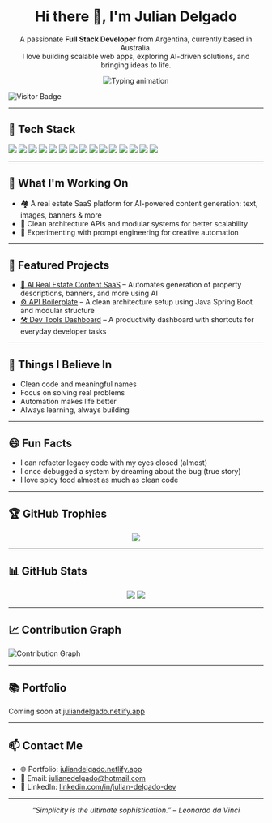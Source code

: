 <h1 align="center">Hi there 👋, I'm Julian Delgado</h1>

<p align="center">
  A passionate <strong>Full Stack Developer</strong> from Argentina, currently based in Australia.<br/>
  I love building scalable web apps, exploring AI-driven solutions, and bringing ideas to life.
</p>

<p align="center">
  <img src="https://readme-typing-svg.demolab.com?font=Fira+Code&pause=1000&center=true&vCenter=true&width=435&lines=Full+Stack+Developer+%F0%9F%9A%80;AI+enthusiast+%F0%9F%A7%A0;Always+learning+new+tech!" alt="Typing animation" />
</p>

![Visitor Badge](https://komarev.com/ghpvc/?username=julian1503&style=flat-square&color=blue)

---

## 🧰 Tech Stack

<p align="left">
  <img src="https://img.shields.io/badge/Java-ED8B00?style=for-the-badge&logo=java&logoColor=white" />
  <img src="https://img.shields.io/badge/Spring_Boot-6DB33F?style=for-the-badge&logo=spring-boot&logoColor=white" />
  <img src="https://img.shields.io/badge/NestJS-E0234E?style=for-the-badge&logo=nestjs&logoColor=white" />
  <img src="https://img.shields.io/badge/Node.js-339933?style=for-the-badge&logo=nodedotjs&logoColor=white" />
  <img src="https://img.shields.io/badge/React-20232A?style=for-the-badge&logo=react&logoColor=61DAFB" />
  <img src="https://img.shields.io/badge/Next.js-000000?style=for-the-badge&logo=nextdotjs&logoColor=white" />
  <img src="https://img.shields.io/badge/Tailwind_CSS-38B2AC?style=for-the-badge&logo=tailwind-css&logoColor=white" />
  <img src="https://img.shields.io/badge/Material_UI-007FFF?style=for-the-badge&logo=mui&logoColor=white" />
  <img src="https://img.shields.io/badge/AI/ML-AI-blueviolet?style=for-the-badge" />
  <img src="https://img.shields.io/badge/PostgreSQL-316192?style=for-the-badge&logo=postgresql&logoColor=white" />
  <img src="https://img.shields.io/badge/MongoDB-4EA94B?style=for-the-badge&logo=mongodb&logoColor=white" />
  <img src="https://img.shields.io/badge/Firebase-FFCA28?style=for-the-badge&logo=firebase&logoColor=black" />
  <img src="https://img.shields.io/badge/Docker-2496ED?style=for-the-badge&logo=docker&logoColor=white" />
  <img src="https://img.shields.io/badge/AWS-232F3E?style=for-the-badge&logo=amazon-aws&logoColor=white" />
  <img src="https://img.shields.io/badge/Vercel-000000?style=for-the-badge&logo=vercel&logoColor=white" />
</p>

---

## 🚀 What I'm Working On

- 🏘️ A real estate SaaS platform for AI-powered content generation: text, images, banners & more  
- 🧱 Clean architecture APIs and modular systems for better scalability  
- 🧪 Experimenting with prompt engineering for creative automation  

---

## 📂 Featured Projects

- [🧠 AI Real Estate Content SaaS](https://github.com/julian1503/real-estate-ai) – Automates generation of property descriptions, banners, and more using AI  
- [⚙️ API Boilerplate](https://github.com/julian1503/clean-api-starter) – A clean architecture setup using Java Spring Boot and modular structure  
- [🛠️ Dev Tools Dashboard](https://github.com/julian1503/devtools-dashboard) – A productivity dashboard with shortcuts for everyday developer tasks  

---

## 🧠 Things I Believe In

- Clean code and meaningful names  
- Focus on solving real problems  
- Automation makes life better  
- Always learning, always building  

---

## 😄 Fun Facts

- I can refactor legacy code with my eyes closed (almost)  
- I once debugged a system by dreaming about the bug (true story)  
- I love spicy food almost as much as clean code  

---

## 🏆 GitHub Trophies

<p align="center">
  <img src="https://github-profile-trophy.vercel.app/?username=julian1503&theme=onedark" />
</p>

---

## 📊 GitHub Stats

<p align="center">
  <img src="https://github-readme-stats.vercel.app/api?username=julian1503&show_icons=true&theme=tokyonight" />
  <img src="https://github-readme-streak-stats.herokuapp.com/?user=julian1503&theme=tokyonight" />
</p>

---

## 📈 Contribution Graph

![Contribution Graph](https://github-readme-activity-graph.vercel.app/graph?username=julian1503&theme=github-compact)

---

## 📚 Portfolio

Coming soon at [juliandelgado.netlify.app](https://juliandelgado.netlify.app/)

---

## 📫 Contact Me

- 🌐 Portfolio: [juliandelgado.netlify.app](https://juliandelgado.netlify.app/)
- 📧 Email: [julianedelgado@hotmail.com](mailto:julianedelgado@hotmail.com)
- 💼 LinkedIn: [linkedin.com/in/julian-delgado-dev](https://www.linkedin.com/in/julian-delgado-dev)

---

<p align="center"><em>“Simplicity is the ultimate sophistication.” – Leonardo da Vinci</em></p>
